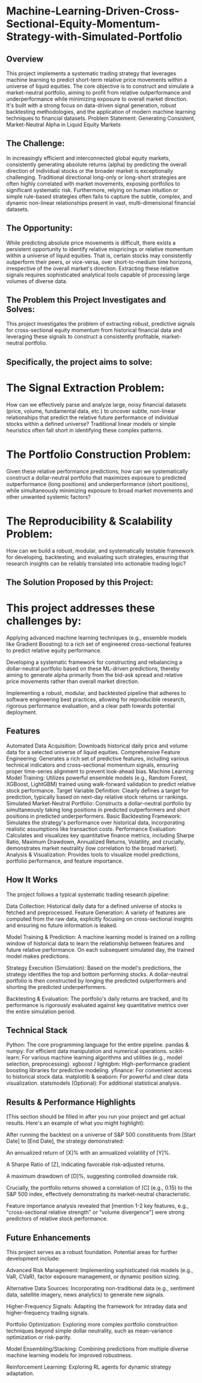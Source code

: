 # Machine-Learning-Driven-Cross-Sectional-Equity-Momentum-Strategy-with-Simulated-Portfolio

## Overview
This project implements a systematic trading strategy that leverages machine learning to predict short-term relative price movements within a universe of liquid equities. The core objective is to construct and simulate a market-neutral portfolio, aiming to profit from relative outperformance and underperformance while minimizing exposure to overall market direction. It's built with a strong focus on data-driven signal generation, robust backtesting methodologies, and the application of modern machine learning techniques to financial datasets.
Problem Statement: Generating Consistent, Market-Neutral Alpha in Liquid Equity Markets
## The Challenge:
In increasingly efficient and interconnected global equity markets, consistently generating absolute returns (alpha) by predicting the overall direction of individual stocks or the broader market is exceptionally challenging. Traditional directional long-only or long-short strategies are often highly correlated with market movements, exposing portfolios to significant systematic risk. Furthermore, relying on human intuition or simple rule-based strategies often fails to capture the subtle, complex, and dynamic non-linear relationships present in vast, multi-dimensional financial datasets.

## The Opportunity:
While predicting absolute price movements is difficult, there exists a persistent opportunity to identify relative mispricings or relative momentum within a universe of liquid equities. That is, certain stocks may consistently outperform their peers, or vice-versa, over short-to-medium time horizons, irrespective of the overall market's direction. Extracting these relative signals requires sophisticated analytical tools capable of processing large volumes of diverse data.

## The Problem this Project Investigates and Solves:
This project investigates the problem of extracting robust, predictive signals for cross-sectional equity momentum from historical financial data and leveraging these signals to construct a consistently profitable, market-neutral portfolio.

## Specifically, the project aims to solve:

# The Signal Extraction Problem: 
How can we effectively parse and analyze large, noisy financial datasets (price, volume, fundamental data, etc.) to uncover subtle, non-linear relationships that predict the relative future performance of individual stocks within a defined universe? Traditional linear models or simple heuristics often fall short in identifying these complex patterns.

# The Portfolio Construction Problem: 
Given these relative performance predictions, how can we systematically construct a dollar-neutral portfolio that maximizes exposure to predicted outperformance (long positions) and underperformance (short positions), while simultaneously minimizing exposure to broad market movements and other unwanted systemic factors?

# The Reproducibility & Scalability Problem: 
How can we build a robust, modular, and systematically testable framework for developing, backtesting, and evaluating such strategies, ensuring that research insights can be reliably translated into actionable trading logic?

## The Solution Proposed by this Project:
# This project addresses these challenges by:

Applying advanced machine learning techniques (e.g., ensemble models like Gradient Boosting) to a rich set of engineered cross-sectional features to predict relative equity performance.

Developing a systematic framework for constructing and rebalancing a dollar-neutral portfolio based on these ML-driven predictions, thereby aiming to generate alpha primarily from the bid-ask spread and relative price movements rather than overall market direction.

Implementing a robust, modular, and backtested pipeline that adheres to software engineering best practices, allowing for reproducible research, rigorous performance evaluation, and a clear path towards potential deployment.

## Features
Automated Data Acquisition: Downloads historical daily price and volume data for a selected universe of liquid equities.
Comprehensive Feature Engineering: Generates a rich set of predictive features, including various technical indicators and cross-sectional momentum signals, ensuring proper time-series alignment to prevent look-ahead bias.
Machine Learning Model Training: Utilizes powerful ensemble models (e.g., Random Forest, XGBoost, LightGBM) trained using walk-forward validation to predict relative stock performance.
Target Variable Definition: Clearly defines a target for prediction, typically based on next-day relative stock returns or rankings.
Simulated Market-Neutral Portfolio: Constructs a dollar-neutral portfolio by simultaneously taking long positions in predicted outperformers and short positions in predicted underperformers.
Basic Backtesting Framework: Simulates the strategy's performance over historical data, incorporating realistic assumptions like transaction costs.
Performance Evaluation: Calculates and visualizes key quantitative finance metrics, including Sharpe Ratio, Maximum Drawdown, Annualized Returns, Volatility, and crucially, demonstrates market neutrality (low correlation to the broad market).
Analysis & Visualization: Provides tools to visualize model predictions, portfolio performance, and feature importance.
## How It Works
The project follows a typical systematic trading research pipeline:

Data Collection: Historical daily data for a defined universe of stocks is fetched and preprocessed.
Feature Generation: A variety of features are computed from the raw data, explicitly focusing on cross-sectional insights and ensuring no future information is leaked.

Model Training & Prediction: A machine learning model is trained on a rolling window of historical data to learn the relationship between features and future relative performance. On each subsequent simulated day, the trained model makes predictions.

Strategy Execution (Simulation): Based on the model's predictions, the strategy identifies the top and bottom performing stocks. A dollar-neutral portfolio is then constructed by longing the predicted outperformers and shorting the predicted underperformers.

Backtesting & Evaluation: The portfolio's daily returns are tracked, and its performance is rigorously evaluated against key quantitative metrics over the entire simulation period.

## Technical Stack
Python: The core programming language for the entire pipeline.
pandas & numpy: For efficient data manipulation and numerical operations.
scikit-learn: For various machine learning algorithms and utilities (e.g., model selection, preprocessing).
xgboost / lightgbm: High-performance gradient boosting libraries for predictive modeling.
yfinance: For convenient access to historical stock data.
matplotlib & seaborn: For powerful and clear data visualization.
statsmodels (Optional): For additional statistical analysis.

## Results & Performance Highlights
(This section should be filled in after you run your project and get actual results. Here's an example of what you might highlight):

After running the backtest on a universe of S&P 500 constituents from [Start Date] to [End Date], the strategy demonstrated:

An annualized return of [X]% with an annualized volatility of [Y]%.

A Sharpe Ratio of [Z], indicating favorable risk-adjusted returns.

A maximum drawdown of [D]%, suggesting controlled downside risk.

Crucially, the portfolio returns showed a correlation of [C] (e.g., 0.15) to the S&P 500 index, effectively demonstrating its market-neutral characteristic.

Feature importance analysis revealed that [mention 1-2 key features, e.g., "cross-sectional relative strength" or "volume divergence"] were strong predictors of relative stock performance.

## Future Enhancements
This project serves as a robust foundation. Potential areas for further development include:

Advanced Risk Management: Implementing sophisticated risk models (e.g., VaR, CVaR), factor exposure management, or dynamic position sizing.

Alternative Data Sources: Incorporating non-traditional data (e.g., sentiment data, satellite imagery, news analytics) to generate new signals.

Higher-Frequency Signals: Adapting the framework for intraday data and higher-frequency trading signals.

Portfolio Optimization: Exploring more complex portfolio construction techniques beyond simple dollar neutrality, such as mean-variance optimization or risk-parity.

Model Ensembling/Stacking: Combining predictions from multiple diverse machine learning models for improved robustness.

Reinforcement Learning: Exploring RL agents for dynamic strategy adaptation.